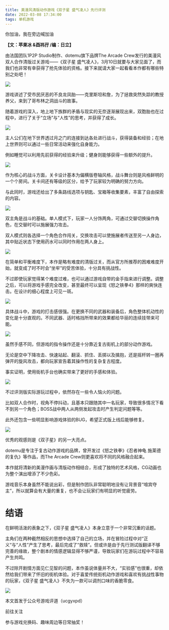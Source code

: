 ```yaml
---
title: 美漫风清版动作游戏《双子星 盛气凌人》先行评测
date: 2022-03-08 17:34:00
tags: 单机游戏
---
```

<meta name="referrer" content="no-referrer" />
<!-- more -->
你加油，我在旁边喊加油

 **【文：苹果冰 &酉祎孖 /编：日立】**

由法国团队1P2P Studio制作、dotemu旗下品牌The Arcade Crew发行的美漫风双人合作清版过关游戏——《双子星
盛气凌人》，3月10日就要与大家见面了，而我们也非常有幸获得了抢先体验的资格。接下来就请大家一起看看本作都有哪些特别之处吧！

![](//i0.hdslb.com/bfs/article/0b8b34666ff10649803a94e3385244ddb0e62ba8.png)

游戏讲述了受市民厌恶的不良龙凤胎——克里斯坦和詹，为了拯救突然失踪的教授养父，来到了哥布林之洞战斗的故事。

随着游戏的深入，地上地下族群的矛盾与现实的无奈逐渐展现出来，双胞胎也在过程中，进行了关于“立场”与“人性”的思考，并获得了成长。

![](//i0.hdslb.com/bfs/article/7393701c5e4f8e5a0eefcf9f8f5521088848aafa.gif)

主人公们在地下世界透过月之门的连接到达各处进行战斗，获得装备和经验；在地上世界则可以通过一些日常活动来强化自身能力。

例如睡觉可以利用先前获得的经验来升级；健身则能够获得一些额外的提升。

![](//i0.hdslb.com/bfs/article/2f1541f94fb6ebdc957ca9122778ce6ea58b8c9f.gif)

作为核心的战斗方面，关卡设计基本为偏横版卷轴风格，战斗舞台则是风格鲜明的一个个房间。关卡间还有等级的区分，给予了玩家较为明确的努力方向。

与此同时，游戏还给出了多条路线选项与钥匙、宝箱等收集要素，丰富了自由探索的内容。

![](//i0.hdslb.com/bfs/article/0e3963b482e4aa6126d386a8b874315bcac3ff39.png)

双主角是战斗的基础。单人模式下，玩家一人分饰两角，可通过交替切换操作角色，在交替时可以施展强力攻击。

双人模式则各选择一个角色合作闯关，交换攻击可以使施展者传送至另一人身边，其中贴近状态下使用药水可以同时作用在两人身上。

![](//i0.hdslb.com/bfs/article/d7cebcb0459ba570e3d784fb5ba7e8bd4f9596e6.gif)

在简单和平衡难度下，本作是略有难度的清版过关，而从官方所推荐的困难难度开始，就变成了时不时会“坐牢”的受苦体验，十分具有挑战性。  

不过即使玩家觉得某个难度过难，也可以通过游戏自带的金手指来进行调整。调整之后，可以将游戏手感完全改变，甚至最终可以呈现《怒之铁拳4》那样的爽快连击。在设计的细心程度上可见一斑。

![](//i0.hdslb.com/bfs/article/aaf2bfcc4da7d0bf2a94a3891807ffa709499aa5.gif)

具体战斗中，游戏的打击感很强。在更换不同的武器和装备后，角色整体机动性的变化是十分直观的。不同武器、适时格挡所带来的效果都给华丽的连续技带来可能。

![](//i0.hdslb.com/bfs/article/e350bc723e03e3508001ef9f2eea146fb3abb49b.gif)

虽然手感不同，但游戏的指令操作还是十分靠近复古街机上的部分动作游戏。

无论是空中下降攻击、快速站起、翻滚、抓住、丢掷以及擒抱，还是摇杆转一圈再弹开的旋风攻击，都向玩家宣告着其操作性的复杂复古程度。

事实证明，使用街机手台也确实带来了更好的手感和体验。

![](//i0.hdslb.com/bfs/article/956e2310e9e9487deb16fa1849b89f8ede50b359.gif)

不过评测版实际游玩过程中，依然存在一些令人恼火的问题。

比如双人合作时，视角不停抖动，且基本只跟随其中一名玩家，导致很多情况下看不到另一个角色；BOSS战中两人从两侧发起攻击时产生判定问题等等。

此外还包含一些明显影响游戏体验的BUG，希望正式版上线后能够修复。

![](//i0.hdslb.com/bfs/article/797248c62575fe5b9ba4a3a9308fd6245fefd0a9.gif)

优秀的观感则是《双子星》的另一大亮点。

dotemu是专注于复古动作游戏的品牌，曾开发过《怒之铁拳》《忍者神龟 施莱德的复仇》等作品，而The Arcade Crew则更喜欢将不同的风格融合起来。

本作就将清新的美漫作画与清版动作相结合，形成了独特的艺术风格，CG动画也为整个演出增添了不少色彩。

游戏音乐本身虽然不能说出彩，但是制作团队非常聪明地没有让背景音“喧宾夺主”，所以就算会有大量的重复，也不会让玩家们有明显的听觉疲劳。

# 结语

在鲜明活泼的表象之下，《双子星 盛气凌人》本身立意于一个非常沉重的话题。

主角们在两种截然相反的思想中选择了自己的立场，并在冒险过程中对“正义“与“人性”产生了思考，最后完成了“救赎”。但或许是由于先行测试版翻译不够完善的缘故，整个剧本的情感逻辑显得不够严谨，导致玩家们在游玩过程中不容易产生共鸣。

不过除开剧情方面见仁见智的问题，本作虽说体量并不大，“实验感”也很重，却依然给我们带来了怀旧的街机体验。对于喜爱传统街机动作游戏和喜欢有挑战性事物的玩家，《双子星
盛气凌人》不失为一款可以调剂口味的香脆零食。

![](//i0.hdslb.com/bfs/article/32ab98fbf2ecf236836da8ce7ecc876f43df4861.gif)

本文首发于公众号游戏评道（ucgyxpd）

前往关注

参与游戏兑换码、趣味周边等日常抽奖！

  

